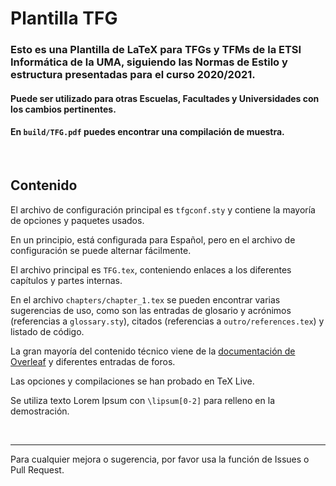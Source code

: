 # Plantilla TFG

### Esto es una Plantilla de LaTeX para TFGs y TFMs de la ETSI Informática de la UMA, siguiendo las Normas de Estilo y estructura presentadas para el curso 2020/2021.

#### Puede ser utilizado para otras Escuelas, Facultades y Universidades con los cambios pertinentes. 

#### En `build/TFG.pdf` puedes encontrar una compilación de muestra. 


&nbsp;

## Contenido

El archivo de configuración principal es `tfgconf.sty` y contiene la mayoría de opciones y paquetes usados.

En un principio, está configurada para Español, pero en el archivo de configuración se puede alternar fácilmente.

El archivo principal es `TFG.tex`, conteniendo enlaces a los diferentes capítulos y partes internas.

En el archivo `chapters/chapter_1.tex` se pueden encontrar varias sugerencias de uso, como son las entradas de glosario y acrónimos (referencias a `glossary.sty`), citados (referencias a `outro/references.tex`) y listado de código.

La gran mayoría del contenido técnico viene de la [documentación de Overleaf](https://www.overleaf.com/learn) y diferentes entradas de foros.

Las opciones y compilaciones se han probado en TeX Live.

Se utiliza texto Lorem Ipsum con `\lipsum[0-2]` para relleno en la demostración.

&nbsp;

------
Para cualquier mejora o sugerencia, por favor usa la función de Issues o Pull Request.
